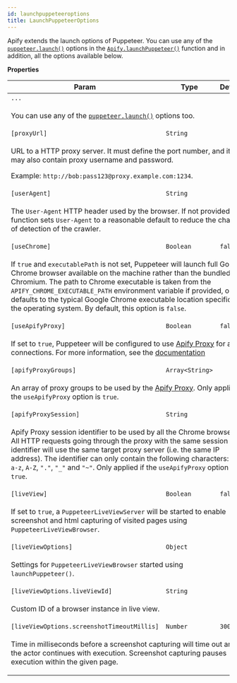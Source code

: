 ```yaml
---
id: launchpuppeteeroptions
title: LaunchPuppeteerOptions
---
```

<a name="LaunchPuppeteerOptions"></a>

Apify extends the launch options of Puppeteer.
You can use any of the
<a href="https://pptr.dev/#?product=Puppeteer&show=api-puppeteerlaunchoptions" target="_blank"><code>puppeteer.launch()</code></a>
options in the [`Apify.launchPuppeteer()`](../api/apify#module_Apify.launchPuppeteer)
function and in addition, all the options available below.

**Properties**
<table>
<thead>
<tr>
<th>Param</th><th>Type</th><th>Default</th>
</tr>
</thead>
<tbody>
<tr>
<td><code>...</code></td><td></td><td></td>
</tr>
<tr>
<td colspan="3"><p>You can use any of the
  <a href="https://pptr.dev/#?product=Puppeteer&show=api-puppeteerlaunchoptions" target="_blank"><code>puppeteer.launch()</code></a>
  options too.</p>
</td></tr><tr>
<td><code>[proxyUrl]</code></td><td><code>String</code></td><td></td>
</tr>
<tr>
<td colspan="3"><p>URL to a HTTP proxy server. It must define the port number,
  and it may also contain proxy username and password.</p>
<p>  Example: <code>http://bob:pass123@proxy.example.com:1234</code>.</p>
</td></tr><tr>
<td><code>[userAgent]</code></td><td><code>String</code></td><td></td>
</tr>
<tr>
<td colspan="3"><p>The <code>User-Agent</code> HTTP header used by the browser.
  If not provided, the function sets <code>User-Agent</code> to a reasonable default
  to reduce the chance of detection of the crawler.</p>
</td></tr><tr>
<td><code>[useChrome]</code></td><td><code>Boolean</code></td><td><code>false</code></td>
</tr>
<tr>
<td colspan="3"><p>If <code>true</code> and <code>executablePath</code> is not set,
  Puppeteer will launch full Google Chrome browser available on the machine
  rather than the bundled Chromium. The path to Chrome executable
  is taken from the <code>APIFY_CHROME_EXECUTABLE_PATH</code> environment variable if provided,
  or defaults to the typical Google Chrome executable location specific for the operating system.
  By default, this option is <code>false</code>.</p>
</td></tr><tr>
<td><code>[useApifyProxy]</code></td><td><code>Boolean</code></td><td><code>false</code></td>
</tr>
<tr>
<td colspan="3"><p>If set to <code>true</code>, Puppeteer will be configured to use
  <a href="https://my.apify.com/proxy" target="_blank">Apify Proxy</a> for all connections.
  For more information, see the <a href="https://www.apify.com/docs/proxy" target="_blank">documentation</a></p>
</td></tr><tr>
<td><code>[apifyProxyGroups]</code></td><td><code>Array&lt;String&gt;</code></td><td></td>
</tr>
<tr>
<td colspan="3"><p>An array of proxy groups to be used
  by the <a href="https://www.apify.com/docs/proxy" target="_blank">Apify Proxy</a>.
  Only applied if the <code>useApifyProxy</code> option is <code>true</code>.</p>
</td></tr><tr>
<td><code>[apifyProxySession]</code></td><td><code>String</code></td><td></td>
</tr>
<tr>
<td colspan="3"><p>Apify Proxy session identifier to be used by all the Chrome browsers.
  All HTTP requests going through the proxy with the same session identifier
  will use the same target proxy server (i.e. the same IP address).
  The identifier can only contain the following characters: <code>0-9</code>, <code>a-z</code>, <code>A-Z</code>, <code>&quot;.&quot;</code>, <code>&quot;_&quot;</code> and <code>&quot;~&quot;</code>.
  Only applied if the <code>useApifyProxy</code> option is <code>true</code>.</p>
</td></tr><tr>
<td><code>[liveView]</code></td><td><code>Boolean</code></td><td><code>false</code></td>
</tr>
<tr>
<td colspan="3"><p>If set to <code>true</code>, a <code>PuppeteerLiveViewServer</code> will be started to enable
  screenshot and html capturing of visited pages using <code>PuppeteerLiveViewBrowser</code>.</p>
</td></tr><tr>
<td><code>[liveViewOptions]</code></td><td><code>Object</code></td><td></td>
</tr>
<tr>
<td colspan="3"><p>Settings for <code>PuppeteerLiveViewBrowser</code> started using <code>launchPuppeteer()</code>.</p>
</td></tr><tr>
<td><code>[liveViewOptions.liveViewId]</code></td><td><code>String</code></td><td></td>
</tr>
<tr>
<td colspan="3"><p>Custom ID of a browser instance in live view.</p>
</td></tr><tr>
<td><code>[liveViewOptions.screenshotTimeoutMillis]</code></td><td><code>Number</code></td><td><code>3000</code></td>
</tr>
<tr>
<td colspan="3"><p>Time in milliseconds before a screenshot capturing
  will time out and the actor continues with execution.
  Screenshot capturing pauses execution within the given page.</p>
</td></tr></tbody>
</table>
